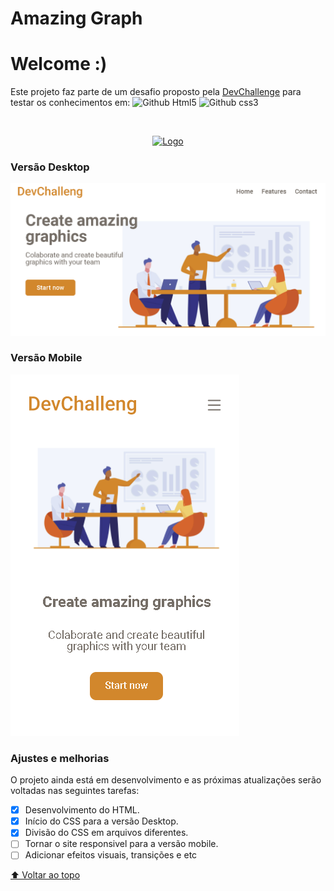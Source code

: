 # Amazing Graph


# Welcome :)
Este projeto faz parte de um desafio proposto pela <a href="https://devchallenge.now.sh/"> DevChallenge</a> para testar os conhecimentos em: ![Github Html5](https://img.shields.io/badge/HTML5-E34F26?style=for-the-badge&logo=html5&logoColor=white) ![Github css3](https://img.shields.io/badge/CSS3-1572B6?style=for-the-badge&logo=css3&logoColor=white)
 
<br />
<p align="center">
  <a href="http://www.freepik.com">
    <img src="https://trello-attachments.s3.amazonaws.com/590fa896d2d25e50583de620/874x512/2bc76fc9373587c9d5ca571d19530719/4435_1.png" alt="Logo" width="250" height="150">
  </a>

  <h3>Versão Desktop</h3>
<img src="https://github.com/iagomachadoo/AmazingGraph/blob/main/design/amazing-graphics-desktop.png?raw=true" alt="exemplo imagem">

<h3>Versão Mobile</h3>
<img src="https://github.com/iagomachadoo/AmazingGraph/blob/main/design/amazing-graphics-mobile.png?raw=true">


>

### Ajustes e melhorias

O projeto ainda está em desenvolvimento e as próximas atualizações serão voltadas nas seguintes tarefas:

- [x] Desenvolvimento do HTML.
- [x] Início do CSS para a versão Desktop.
- [x] Divisão do CSS em arquivos diferentes.
- [ ] Tornar o site responsivel para a versão mobile.
- [ ] Adicionar efeitos visuais, transições e etc

[⬆ Voltar ao topo](#nome-do-projeto)<br>
